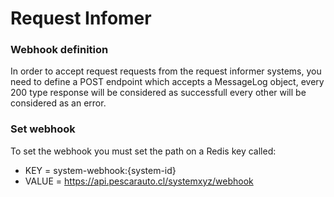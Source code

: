 # Request Infomer

### Webhook definition

In order to accept request requests from the request informer systems,
you need to define a POST endpoint which accepts a MessageLog object,
every 200 type response will be considered as successfull every other will
be considered as an error.


### Set webhook

To set the webhook you must set the path on a Redis key called:

- KEY = system-webhook:{system-id}
- VALUE = https://api.pescarauto.cl/systemxyz/webhook

